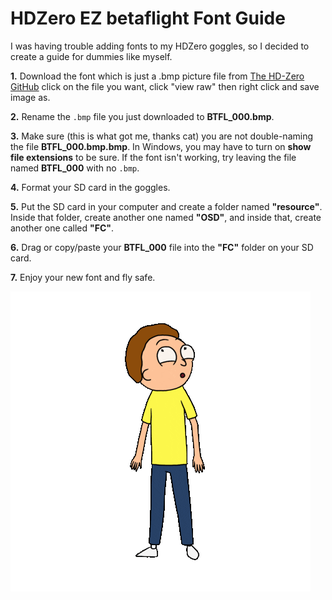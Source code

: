 # **HDZero EZ betaflight Font Guide**

I was having trouble adding fonts to my HDZero goggles, so I decided to create a guide for dummies like myself.

**1.** Download the font which is just a .bmp picture file from [The HD-Zero GitHub](https://github.com/hd-zero/hdzero-osd-font-library/tree/main/BTFL) click on the file you want, click "view raw" then right click and save image as.

**2.** Rename the `.bmp` file you just downloaded to **BTFL_000.bmp**.

**3.** Make sure (this is what got me, thanks cat) you are not double-naming the file **BTFL_000.bmp.bmp**. In Windows, you may have to turn on **show file extensions** to be sure. If the font isn't working, try leaving the file named **BTFL_000** with no `.bmp`.

**4.** Format your SD card in the goggles.

**5.** Put the SD card in your computer and create a folder named **"resource"**. Inside that folder, create another one named **"OSD"**, and inside that, create another one called **"FC"**.

**6.** Drag or copy/paste your **BTFL_000** file into the **"FC"** folder on your SD card.

**7.** Enjoy your new font and fly safe.

![Morty Gif](https://github.com/rotsling/ez-hdzero-fonts/blob/main/morty.gif)
